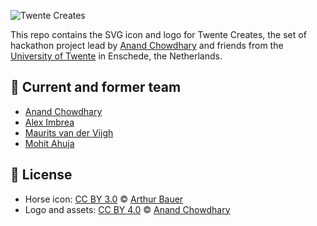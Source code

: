 ![Twente Creates](https://raw.githubusercontent.com/c-r-e-a-t-e/meta/master/combined-mark-outlines.svg?sanitize=true)

This repo contains the SVG icon and logo for Twente Creates, the set of hackathon project lead by [Anand Chowdhary](https://anandchowdhary.com) and friends from the [University of Twente](https://utwente.nl/en) in Enschede, the Netherlands.

## 👥 Current and former team

- [Anand Chowdhary](https://anandchowdhary.com)
- [Alex Imbrea](http://aleximbrea.com)
- [Maurits van der Vijgh](http://vandervijgh.it)
- [Mohit Ahuja](https://ahujamoh.com)

## 📄 License

- Horse icon: [CC BY 3.0](https://thenounproject.com/term/horse/183940/) © [Arthur Bauer](https://dribbble.com/ArtBauer)
- Logo and assets: [CC BY 4.0](https://creativecommons.org/licenses/by/4.0/) © [Anand Chowdhary](https://anandchowdhary.com)
